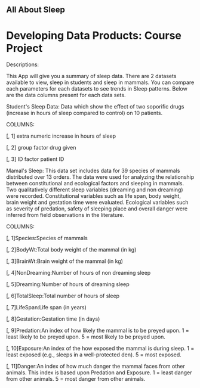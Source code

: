 ## All About Sleep
# Developing Data Products: Course Project

Descriptions:

This App will give you a summary of sleep data. There are 2 datasets available to view, sleep in students
and sleep in mammals. You can compare each parameters for each datasets to see trends in Sleep patterns. 
Below are the data columns present for each data sets.


Student's Sleep Data: Data which show the effect of two soporific drugs
(increase in hours of sleep compared to control) on 10 patients.

COLUMNS:

[, 1]	extra	numeric	increase in hours of sleep

[, 2]	group	factor	drug given

[, 3]	ID	factor	patient ID


Mamal's Sleep: This data set includes data for 39 species of mammals distributed over 13 orders. 
The data were used for analyzing the relationship between constitutional and ecological factors and 
sleeping in mammals. Two qualitatively different sleep variables (dreaming and non dreaming) were recorded. 
Constitutional variables such as life span, body weight, brain weight and gestation time were evaluated. 
Ecological variables such as severity of predation, safety of sleeping place and overall danger were 
inferred from field observations in the literature.

COLUMNS:

[, 1]Species:Species of mammals

[, 2]BodyWt:Total body weight of the mammal (in kg)

[, 3]BrainWt:Brain weight of the mammal (in kg)

[, 4]NonDreaming:Number of hours of non dreaming sleep

[, 5]Dreaming:Number of hours of dreaming sleep

[, 6]TotalSleep:Total number of hours of sleep

[, 7]LifeSpan:Life span (in years)

[, 8]Gestation:Gestation time (in days)

[, 9]Predation:An index of how likely the mammal is to be preyed upon. 
  1 = least likely to be preyed upon. 5 = most likely to be preyed upon.
  
[, 10]Exposure:An index of the how exposed the mammal is during sleep. 
  1 = least exposed (e.g., sleeps in a well-protected den). 5 = most exposed.
  
[, 11]Danger:An index of how much danger the mammal faces from other animals. 
  This index is based upon Predation and Exposure. 1 = least danger from other animals. 
  5 = most danger from other animals.
